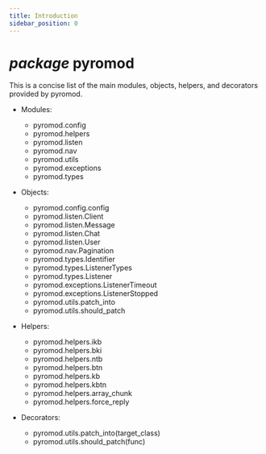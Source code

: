 ```yaml
---
title: Introduction
sidebar_position: 0
---
```


# *package* pyromod

This is a concise list of the main modules, objects, helpers, and decorators provided by pyromod.

- Modules:
    - pyromod.config
    - pyromod.helpers
    - pyromod.listen
    - pyromod.nav
    - pyromod.utils
    - pyromod.exceptions
    - pyromod.types

- Objects:
    - pyromod.config.config
    - pyromod.listen.Client
    - pyromod.listen.Message
    - pyromod.listen.Chat
    - pyromod.listen.User
    - pyromod.nav.Pagination
    - pyromod.types.Identifier
    - pyromod.types.ListenerTypes
    - pyromod.types.Listener
    - pyromod.exceptions.ListenerTimeout
    - pyromod.exceptions.ListenerStopped
    - pyromod.utils.patch_into
    - pyromod.utils.should_patch

- Helpers:
    - pyromod.helpers.ikb
    - pyromod.helpers.bki
    - pyromod.helpers.ntb
    - pyromod.helpers.btn
    - pyromod.helpers.kb
    - pyromod.helpers.kbtn
    - pyromod.helpers.array_chunk
    - pyromod.helpers.force_reply

- Decorators:
    - pyromod.utils.patch_into(target_class)
    - pyromod.utils.should_patch(func)
